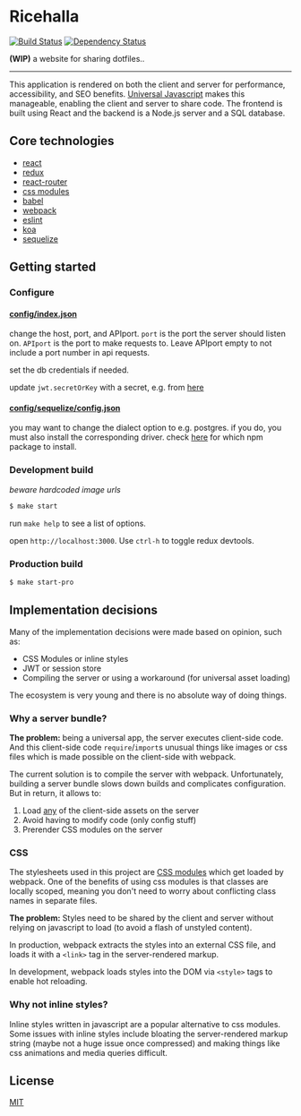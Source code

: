 # Ricehalla

[![Build Status](https://travis-ci.org/sinapinto/ricehalla.svg?branch=master)](https://travis-ci.org/sinapinto/ricehalla)
[![Dependency Status](https://david-dm.org/sinapinto/ricehalla.svg)](https://david-dm.org/sinapinto/ricehalla)

**(WIP)** a website for sharing dotfiles..

---

This application is rendered on both the client and server for performance,
accessibility, and SEO benefits. [Universal
Javascript](https://medium.com/@mjackson/universal-javascript-4761051b7ae9#.kexqan3d7)
makes this manageable, enabling the client and server to share code. The
frontend is built using React and the backend is a Node.js server and a SQL
database.

## Core technologies

* [react](https://facebook.github.io/react/)
* [redux](https://github.com/reactjs/redux)
* [react-router](https://github.com/reactjs/react-router)
* [css modules](https://github.com/css-modules/css-modules)
* [babel](https://babeljs.io/)
* [webpack](https://webpack.github.io/)
* [eslint](http://eslint.org/)
* [koa](http://koajs.com/)
* [sequelize](http://docs.sequelizejs.com/en/latest/)

## Getting started

### Configure

#### [config/index.json](./config/index.json)

  change the host, port, and APIport. `port` is the port the server should
  listen on. `APIport` is the port to make requests to. Leave APIport empty
  to not include a port number in api requests.

  set the db credentials if needed.

  update `jwt.secretOrKey` with a secret, e.g. from
  [here](https://www.grc.com/passwords.htm)

#### [config/sequelize/config.json](./config/sequelize/config.json)

  you may want to change the dialect option to e.g. postgres. if you do, you
  must also  install the corresponding driver.  check
  [here](http://docs.sequelizejs.com/en/latest/docs/getting-started/) for which
  npm package to install.

### Development build

  *beware hardcoded image urls*

  ```sh
  $ make start
  ```

  run `make help` to see a list of options.

  open `http://localhost:3000`. Use `ctrl-h` to toggle redux devtools.

### Production build

  ```sh
  $ make start-pro
  ```

## Implementation decisions

Many of the implementation decisions were made based on opinion, such as:

* CSS Modules or inline styles
* JWT or session store
* Compiling the server or using a workaround (for universal asset loading)

The ecosystem is very young and there is no absolute way of doing things.

### Why a server bundle?

**The problem:** being a universal app, the server executes client-side code.
And this client-side code `require`/`import`s unusual things like images or css
files which is made possible on the client-side with webpack.

The current solution is to compile the server with webpack. Unfortunately,
building a server bundle slows down builds and complicates configuration. But in
return, it allows to:

1. Load [any](https://webpack.github.io/docs/list-of-loaders.html) of the
   client-side assets on the server
2. Avoid having to modify code (only config stuff)
3. Prerender CSS modules on the server

### CSS

The stylesheets used in this project are [CSS
modules](https://github.com/css-modules/css-modules) which get loaded by
webpack. One of the benefits of using css modules is that classes are locally
scoped, meaning you don't need to worry about conflicting class names in
separate files.

**The problem:** Styles need to be shared by the client and server without
relying on javascript to load (to avoid a flash of unstyled content).

In production, webpack extracts the styles into an external CSS file, and loads
it with a `<link>` tag in the server-rendered markup.

In development, webpack loads styles into the DOM via `<style>` tags to enable
hot reloading.

### Why not inline styles?

Inline styles written in javascript are a popular alternative to css modules.
Some issues with inline styles include bloating the server-rendered markup
string (maybe not a huge issue once compressed) and making things like css
animations and media queries difficult.

## License

[MIT](./LICENSE)
